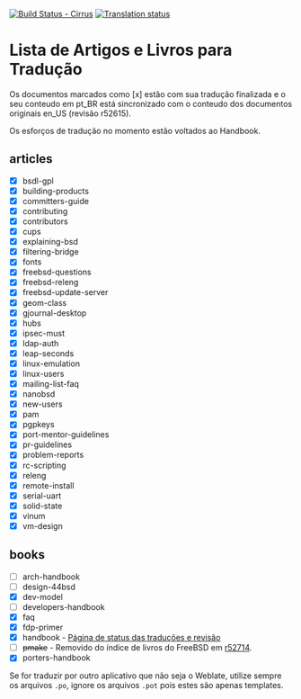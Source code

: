 [![Build Status - Cirrus](https://api.cirrus-ci.com/github/doc-br/translate.svg)](https://cirrus-ci.com/github/doc-br/translate/master)
[![Translation status](https://weblate.eastus.cloudapp.azure.com/widgets/freebsd-doc/pt_BR/svg-badge.svg)](https://weblate.eastus.cloudapp.azure.com/engage/freebsd-doc/pt_BR/?utm_source=widget)

# Lista de Artigos e Livros para Tradução

Os documentos marcados como [x] estão com sua tradução finalizada e o seu conteudo em pt_BR está sincronizado com o conteudo dos documentos originais en_US (revisão r52615).

Os esforços de tradução no momento estão voltados ao Handbook.

## articles

- [x] bsdl-gpl
- [x] building-products
- [x] committers-guide
- [x] contributing
- [x] contributors
- [x] cups
- [x] explaining-bsd
- [x] filtering-bridge
- [x] fonts
- [x] freebsd-questions
- [x] freebsd-releng
- [x] freebsd-update-server
- [x] geom-class
- [x] gjournal-desktop
- [x] hubs
- [x] ipsec-must
- [x] ldap-auth
- [x] leap-seconds
- [x] linux-emulation
- [x] linux-users
- [x] mailing-list-faq
- [x] nanobsd
- [x] new-users
- [x] pam
- [x] pgpkeys
- [x] port-mentor-guidelines
- [x] pr-guidelines
- [x] problem-reports
- [x] rc-scripting
- [x] releng
- [x] remote-install
- [x] serial-uart
- [x] solid-state
- [x] vinum
- [x] vm-design

## books

- [ ] arch-handbook
- [ ] design-44bsd
- [x] dev-model
- [ ] developers-handbook
- [x] faq
- [x] fdp-primer
- [x] handbook - [Página de status das traduções e revisão](https://github.com/doc-br/translate/blob/master/README-pt_BR-handbook.md)
- [ ] ~~pmake~~ - Removido do índice de livros do FreeBSD em [r52714](https://svnweb.freebsd.org/doc/head/en_US.ISO8859-1/books/Makefile?revision=52714&view=markup).
- [x] porters-handbook

Se for traduzir por outro aplicativo que não seja o Weblate, utilize sempre os
arquivos `.po`, ignore os arquivos `.pot` pois estes são apenas templates.

